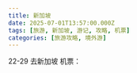 ```yaml
---
title: 新加坡
date: 2025-07-01T13:57:00.000Z
tags: [旅游, 新加坡, 游记, 攻略, 机票]
categories: [旅游攻略, 境外游]
---
```


22-29 去新加坡
机票：